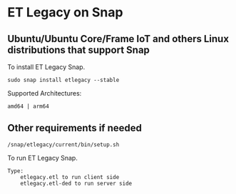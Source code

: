 # ET Legacy on Snap
## Ubuntu/Ubuntu Core/Frame IoT and others Linux distributions that support Snap

To install ET Legacy Snap.
```
sudo snap install etlegacy --stable
```

Supported Architectures:
```
amd64 | arm64
```

## Other requirements if needed
```
/snap/etlegacy/current/bin/setup.sh
```

To run ET Legacy Snap.
```
Type:
    etlegacy.etl to run client side
    etlegacy.etl-ded to run server side
```
